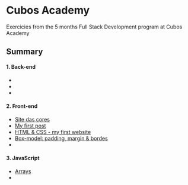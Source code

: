 # Cubos Academy  
Exercicies from the 5 months Full Stack Development program at Cubos Academy

## Summary

#### 1. Back-end
  +
  +
  +
  
#### 2. Front-end

  + [Site das cores](https://github.com/sarahdialmeida/cubos_academy/blob/master/Front_end_exercices/class_01/class_01.html)
  + [My first post](https://github.com/sarahdialmeida/cubos_academy/blob/master/Front_end_exercices/class_02/class_02.html)
  + [HTML & CSS - my first website](https://github.com/sarahdialmeida/cubos_academy/tree/master/Front_end_exercices/class_04_1)
  + [Box-model: padding, margin & bordes](https://github.com/sarahdialmeida/cubos_academy/tree/master/Front_end_exercices/class_04_2)
  +
  

#### 3. JavaScript
  + [Arrays](https://github.com/sarahdialmeida/cubos_academy/blob/master/JS/aula_03_JS.js)
  +

